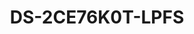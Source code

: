 ---
id: 12
title: "DS-2CE76K0T-LPFS"
slug: "DS-2CE76K0T-LPFS"
subTitle: "3K Smart Hybrid Light Audio Indoor Fixed Turret Camera"
category: "turbohd"
imgCard: "/src/assets/images/turbohd/DS-2CE76K0T-LPFS/DS-2CE76K0T-LPFS-1.webp"
imgAlt: "DS-2CE76K0T-LPFS"
thumbnails: [
  "/src/assets/images/turbohd/DS-2CE76K0T-LPFS/DS-2CE76K0T-LPFS-1.webp",
  "/src/assets/images/turbohd/DS-2CE76K0T-LPFS/DS-2CE76K0T-LPFS-2.webp",
  "/src/assets/images/turbohd/DS-2CE76K0T-LPFS/DS-2CE76K0T-LPFS-3.webp"
]
features: [
  "High-quality 3K resolution (2960 × 1665)",
  "2.8 mm and 3.6 mm fixed focal lens options",
  "Up to 20 m IR distance for bright night imaging",
  "Up to 20 m white light distance for enhanced night vision",
  "One port for four switchable signals (TVI/AHD/CVI/CVBS)",
  "Built-in microphone with audio over coaxial cable",
  "Smart Hybrid Light technology for flexible night lighting"
]
rating: 5
reviewCount: 100
specifications: {
  Camera: {
    Image_Sensor: "3K CMOS",
    Max_Resolution: "2960 (H) × 1665 (V)",
    Min_Illumination: "0.01 Lux @ (F2.0, AGC ON), 0 Lux with IR",
    Shutter_Time: "PAL: 1/25 s to 1/50,000 s; NTSC: 1/30 s to 1/50,000 s",
    Day_Night: "ICR",
    Angle_Adjustment: "Pan: 0 to 360°, Tilt: 0 to 75°, Rotation: 0 to 360°",
    Signal_System: "PAL/NTSC"
  },
  Lens: {
    Lens_Type: "2.8 mm and 3.6 mm fixed focal lens",
    Field_of_View: {
      "2.8 mm": "Horizontal_FOV: 105°, Vertical_FOV: 62°, Diagonal_FOV: 132°",
      "3.6 mm": "Horizontal_FOV: 92°, Vertical_FOV: 48°, Diagonal_FOV: 112°"
    },
    Lens_Mount: "M12"
  },
  Microphone: {
    Pickup_Distance: "In a radius of up to 5 m",
    Amount: "1"
  },
  Illuminator: {
    Supplement_Light_Range: {
      IR: "Up to 20 m",
      White_Light: "Up to 20 m"
    },
    Supplement_Light_Type: "Smart, IR, White Light"
  },
  Image: {
    Image_Settings: "Brightness, Sharpness, Smart IR",
    Frame_Rate: {
      TVI: "3K@20 fps, 4 MP@25 fps/30 fps, 1080p@25 fps/30 fps",
      AHD: "4 MP@25 fps/30 fps",
      CVI: "4 MP@25 fps/30 fps",
      CVBS: "PAL/NTSC"
    },
    Day_Night_Mode: "Auto/Color",
    WDR: "Digital WDR",
    Image_Enhancement: "DWDR/BLC/HLC/Global",
    White_Balance: "Auto/Manual",
    AGC: "Yes"
  },
  Interface: {
    Video_Output: "Switchable TVI/AHD/CVI/CVBS"
  },
  General: {
    Material: "Plastic",
    Dimension: "84.6 mm × Ø85.02 mm (3.33\" × Ø3.35\")",
    Weight: "Approx. 160 g (0.35 lb.)",
    Operating_Condition: "-40 °C to 60 °C (-40 °F to 140 °F), humidity: 90% or less (non-condensation)",
    Communication: "HIKVISION-C",
    Language: "English",
    Power_Supply: "12 VDC ± 25%",
    Power_Recommendation: "You are recommended to use one power adapter to supply the power for one camera.",
    Consumption: "Max. 2.9 W"
  }
}
---